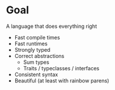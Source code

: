 # Goal

A language that does everything right

* Fast compile times
* Fast runtimes
* Strongly typed
* Correct abstractions
  * Sum types
  * Traits / typeclasses / interfaces
* Consistent syntax
* Beautiful (at least with rainbow parens)
